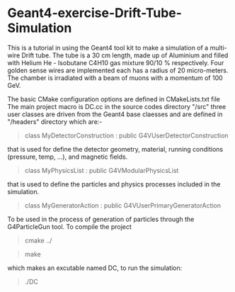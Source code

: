 # Geant4-exercise-Drift-Tube-Simulation
This is a tutorial in using the Geant4 tool kit to make a simulation of a multi-wire Drift tube.
The tube is a 30 cm length, made up of Aluminium and filled with Helium He - Isobutane C4H10 gas mixture 90/10 % respectively. Four golden sense wires are implemented each has a radius of 20 micro-meters.
The chamber is irradiated with a beam of muons with a momentum of 100 GeV. 

The basic CMake configuration options are defined in CMakeLists.txt file
The main project macro is DC.cc in the source codes directory "/src"
three user classes are driven from the Geant4 base claesses and are defined in "/headers" directory which are:-

> class MyDetectorConstruction : public G4VUserDetectorConstruction

that is used for define the detector geometry, material, running conditions (pressure, temp, ...), and magnetic fields.
> class MyPhysicsList : public G4VModularPhysicsList

that is used to define the particles and physics processes included in the simulation.
> class MyGeneratorAction : public G4VUserPrimaryGeneratorAction

To be used in the process of generation of particles through the G4ParticleGun tool.
To compile the project

> cmake ../

> make

which makes an excutable named DC, to run the simulation:
> ./DC
